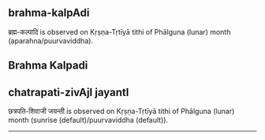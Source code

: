 ## brahma-kalpAdi

ब्रह्म-कल्पादि is observed on Kṛṣṇa-Tṛtīyā tithi of Phālguna (lunar) month (aparahna/puurvaviddha).

Brahma Kalpadi
---
## chatrapati-zivAjI jayantI

छत्रपति-शिवाजी जयन्ती is observed on Kṛṣṇa-Tṛtīyā tithi of Phālguna (lunar) month (sunrise (default)/puurvaviddha (default)).


---
